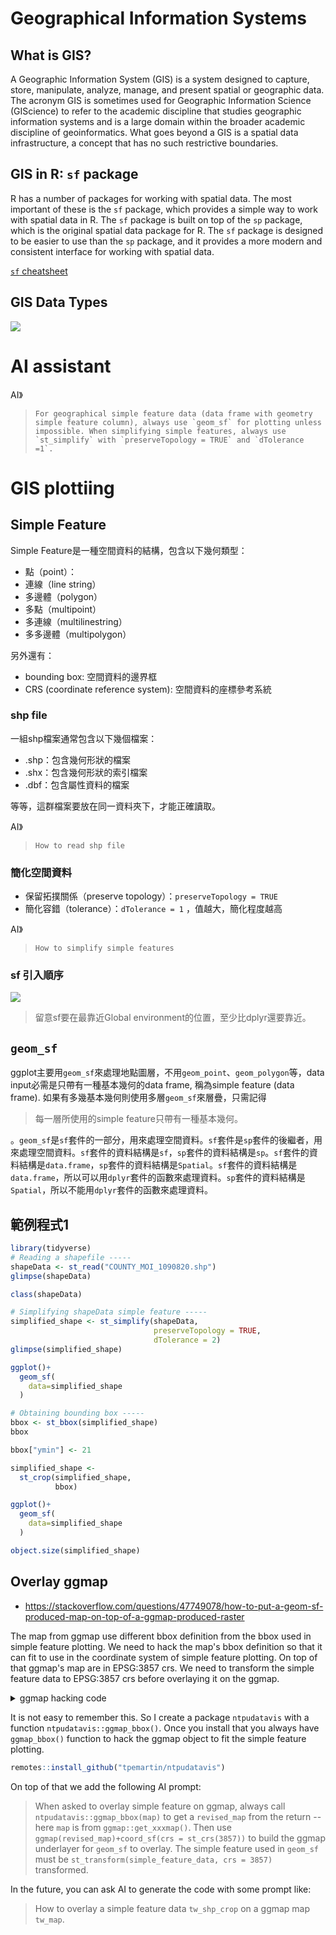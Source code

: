# Geographical Information Systems

## What is GIS?

A Geographic Information System (GIS) is a system designed to capture, store, manipulate, analyze, manage, and present spatial or geographic data. The acronym GIS is sometimes used for Geographic Information Science (GIScience) to refer to the academic discipline that studies geographic information systems and is a large domain within the broader academic discipline of geoinformatics. What goes beyond a GIS is a spatial data infrastructure, a concept that has no such restrictive boundaries.

## GIS in R: `sf` package

R has a number of packages for working with spatial data. The most important of these is the `sf` package, which provides a simple way to work with spatial data in R. The `sf` package is built on top of the `sp` package, which is the original spatial data package for R. The `sf` package is designed to be easier to use than the `sp` package, and it provides a more modern and consistent interface for working with spatial data.

[`sf` cheatsheet](https://github.com/rstudio/cheatsheets/blob/main/sf.pdf)

## GIS Data Types

[![](../img/2024-04-23-12-18-24.png)](https://data.gov.tw/datasets/search?p=1&size=10&s=_score_desc&rft=%E5%9C%B0%E5%9C%96)

# AI assistant

AI》  

> ```For geographical simple feature data (data frame with geometry simple feature column), always use `geom_sf` for plotting unless impossible. When simplifying simple features, always use `st_simplify` with `preserveTopology = TRUE` and `dTolerance =1`.```



# GIS plottiing

## Simple Feature

Simple Feature是一種空間資料的結構，包含以下幾何類型：  

  - 點（point）：   
  - 連線（line string）  
  - 多邊體（polygon）  
  - 多點（multipoint）  
  - 多連線（multilinestring）  
  - 多多邊體（multipolygon）
  
另外還有：

  - bounding box: 空間資料的邊界框
  - CRS (coordinate reference system): 空間資料的座標參考系統
  
### shp file

一組shp檔案通常包含以下幾個檔案：

- .shp：包含幾何形狀的檔案
- .shx：包含幾何形狀的索引檔案
- .dbf：包含屬性資料的檔案

等等，這群檔案要放在同一資料夾下，才能正確讀取。

AI》
> ```How to read shp file```

### 簡化空間資料

  - 保留拓撲關係（preserve topology）：`preserveTopology = TRUE`  
  - 簡化容錯（tolerance）：`dTolerance = 1` ，值越大，簡化程度越高

AI》
> ```How to simplify simple features```


### sf 引入順序

![](../img/2024-04-23-15-23-47.png)

> 留意sf要在最靠近Global environment的位置，至少比dplyr還要靠近。

<!--
### OpenStreetMap

[Open Steet Map](https://tpemartin.github.io/economic-data-visualization/zh-tw/annotation-and-maps.html#open-street-map-osm)

AI》
> ```How to download simple feature from  OpenStreetMap```

-->

## `geom_sf`

ggplot主要用`geom_sf`來處理地點圖層，不用`geom_point`、`geom_polygon`等，data input必需是只帶有一種基本幾何的data frame, 稱為simple feature (data frame). 如果有多幾基本幾何則使用多層`geom_sf`來層疊，只需記得

> 每一層所使用的simple feature只帶有一種基本幾何。

。`geom_sf`是`sf`套件的一部分，用來處理空間資料。`sf`套件是`sp`套件的後繼者，用來處理空間資料。`sf`套件的資料結構是`sf`，`sp`套件的資料結構是`sp`。`sf`套件的資料結構是`data.frame`，`sp`套件的資料結構是`Spatial`。`sf`套件的資料結構是`data.frame`，所以可以用`dplyr`套件的函數來處理資料。`sp`套件的資料結構是`Spatial`，所以不能用`dplyr`套件的函數來處理資料。

## 範例程式1

```r
library(tidyverse)
# Reading a shapefile -----
shapeData <- st_read("COUNTY_MOI_1090820.shp")
glimpse(shapeData)

class(shapeData)

# Simplifying shapeData simple feature -----
simplified_shape <- st_simplify(shapeData,
                                preserveTopology = TRUE, 
                                dTolerance = 2)
glimpse(simplified_shape)

ggplot()+
  geom_sf(
    data=simplified_shape
  )

# Obtaining bounding box -----
bbox <- st_bbox(simplified_shape)
bbox

bbox["ymin"] <- 21

simplified_shape <- 
  st_crop(simplified_shape,
          bbox)

ggplot()+
  geom_sf(
    data=simplified_shape
  )

object.size(simplified_shape)

```

## Overlay ggmap

  - <https://stackoverflow.com/questions/47749078/how-to-put-a-geom-sf-produced-map-on-top-of-a-ggmap-produced-raster>

The map from ggmap use different bbox definition from the bbox used in simple feature plotting. We need to hack the map's bbox definition so that it can fit to use in the coordinate system of simple feature plotting. On top of that ggmap's map are in EPSG:3857 crs. We need to transform the simple feature data to EPSG:3857 crs before overlaying it on the ggmap.


<details>
<summary> ggmap hacking code </summary>

```r
# Define a function to fix the bbox to be in EPSG:3857
ggmap_bbox <- function(map) {
  if (!inherits(map, "ggmap")) stop("map must be a ggmap object")
  # Extract the bounding box (in lat/lon) from the ggmap to a numeric vector, 
  # and set the names to what sf::st_bbox expects:
  map_bbox <- setNames(unlist(attr(map, "bb")), 
                       c("ymin", "xmin", "ymax", "xmax"))

  # Coonvert the bbox to an sf polygon, transform it to 3857, 
  # and convert back to a bbox (convoluted, but it works)
  bbox_3857 <- st_bbox(st_transform(st_as_sfc(st_bbox(map_bbox, crs = 4326)), 3857))

  # Overwrite the bbox of the ggmap object with the transformed coordinates 
  attr(map, "bb")$ll.lat <- bbox_3857["ymin"]
  attr(map, "bb")$ll.lon <- bbox_3857["xmin"]
  attr(map, "bb")$ur.lat <- bbox_3857["ymax"]
  attr(map, "bb")$ur.lon <- bbox_3857["xmax"]
  map
}

# Use the function:
tw_map_hack <- ggmap_bbox(tw_map)

ggmap(tw_map_hack) + 
  coord_sf(crs = st_crs(3857)) + # force the ggplot2 map to be in 3857
  geom_sf(
    data = tw_shp_crop |>
           st_transform(crs = 3857),
    fill = "blue",
    color = "white",
    alpha = 0.5,
    inherit.aes = FALSE
  )
```

</details>

It is not easy to remember this. So I create a package `ntpudatavis` with a function `ntpudatavis::ggmap_bbox()`. Once you install that you always have `ggmap_bbox()` function to hack the ggmap object to fit the simple feature plotting.

```r
remotes::install_github("tpemartin/ntpudatavis")
```


On top of that we add the following AI prompt:

> When asked to overlay simple feature on ggmap, always call `ntpudatavis::ggmap_bbox(map)` to get a `revised_map` from the return -- here `map` is from `ggmap::get_xxxmap()`. Then use `ggmap(revised_map)+coord_sf(crs = st_crs(3857))` to build the ggmap underlayer for `geom_sf` to overlay. The simple feature used in `geom_sf` must be `st_transform(simple_feature_data, crs = 3857)` transformed. 

In the future, you can ask AI to generate the code with some prompt like:

> How to overlay a simple feature data `tw_shp_crop` on a ggmap map `tw_map`.